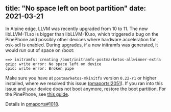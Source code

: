 title: "No space left on boot partition"
date: 2021-03-21
---
In Alpine edge, LLVM was recently upgraded from 10 to 11. The new libLLVM-11.so
is bigger than libLLVM-10.so, which triggered a bug on the PinePhone and
possibly other devices where hardware acceleration for osk-sdl is enabled.
During upgrades, if a new initramfs was generated, it would run out of space on
/boot:

```
==> initramfs: creating /boot/initramfs-postmarketos-allwinner-extra
gzip: write error: No space left on device
cpio: write error: Broken pipe
```

Make sure you have at `postmarketos-mkinitfs` version `0.22-r1` or higher
installed, where we resolved this issue
([pmaports!2051](https://gitlab.com/postmarketOS/pmaports/-/merge_requests/2051)).
If you ran into this issue and your device does not boot anymore, restore the
boot partition. For the PinePhone, see
[this guide](https://wiki.postmarketos.org/wiki/PINE64_PinePhone_(pine64-pinephone)#Fix_broken_boot_partition).

Details in
[pmaports#1018](https://gitlab.com/postmarketOS/pmaports/-/issues/1018).
